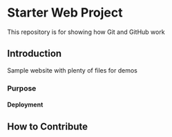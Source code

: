 # Starter Web Project

This repository is for showing how Git and GitHub work

## Introduction

Sample website with plenty of files for demos

### Purpose


#### Deployment


## How to Contribute